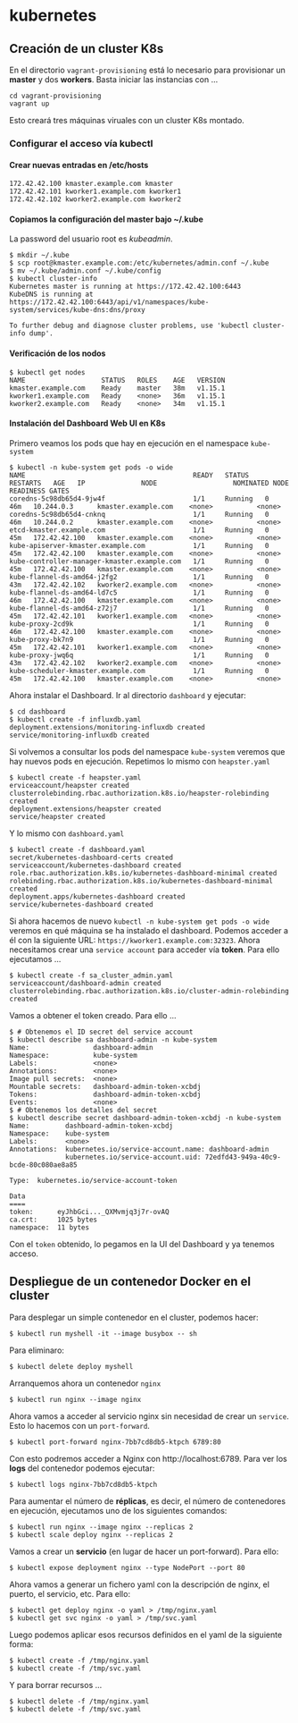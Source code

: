 # kubernetes

## Creación de un cluster K8s
En el directorio `vagrant-provisioning` está lo necesario para provisionar un **master** y dos **workers**. Basta iniciar las instancias con ...
```
cd vagrant-provisioning
vagrant up
```
Esto creará tres máquinas viruales con un cluster K8s montado.

### Configurar el acceso vía kubectl
#### Crear nuevas entradas en /etc/hosts
```
172.42.42.100 kmaster.example.com kmaster
172.42.42.101 kworker1.example.com kworker1
172.42.42.102 kworker2.example.com kworker2
```
#### Copiamos la configuración del master bajo ~/.kube
La password del usuario root es *kubeadmin*.
```
$ mkdir ~/.kube
$ scp root@kmaster.example.com:/etc/kubernetes/admin.conf ~/.kube
$ mv ~/.kube/admin.conf ~/.kube/config
$ kubectl cluster-info
Kubernetes master is running at https://172.42.42.100:6443
KubeDNS is running at https://172.42.42.100:6443/api/v1/namespaces/kube-system/services/kube-dns:dns/proxy

To further debug and diagnose cluster problems, use 'kubectl cluster-info dump'.
```
#### Verificación de los nodos
```
$ kubectl get nodes
NAME                   STATUS   ROLES    AGE   VERSION
kmaster.example.com    Ready    master   38m   v1.15.1
kworker1.example.com   Ready    <none>   36m   v1.15.1
kworker2.example.com   Ready    <none>   34m   v1.15.1
```
#### Instalación del Dashboard Web UI en K8s
Primero veamos los pods que hay en ejecución en el namespace `kube-system`
```
$ kubectl -n kube-system get pods -o wide
NAME                                          READY   STATUS    RESTARTS   AGE   IP              NODE                   NOMINATED NODE   READINESS GATES
coredns-5c98db65d4-9jw4f                      1/1     Running   0          46m   10.244.0.3      kmaster.example.com    <none>           <none>
coredns-5c98db65d4-cnknq                      1/1     Running   0          46m   10.244.0.2      kmaster.example.com    <none>           <none>
etcd-kmaster.example.com                      1/1     Running   0          45m   172.42.42.100   kmaster.example.com    <none>           <none>
kube-apiserver-kmaster.example.com            1/1     Running   0          45m   172.42.42.100   kmaster.example.com    <none>           <none>
kube-controller-manager-kmaster.example.com   1/1     Running   0          45m   172.42.42.100   kmaster.example.com    <none>           <none>
kube-flannel-ds-amd64-j2fg2                   1/1     Running   0          43m   172.42.42.102   kworker2.example.com   <none>           <none>
kube-flannel-ds-amd64-ld7c5                   1/1     Running   0          46m   172.42.42.100   kmaster.example.com    <none>           <none>
kube-flannel-ds-amd64-z72j7                   1/1     Running   0          45m   172.42.42.101   kworker1.example.com   <none>           <none>
kube-proxy-2cd9k                              1/1     Running   0          46m   172.42.42.100   kmaster.example.com    <none>           <none>
kube-proxy-bk7n9                              1/1     Running   0          45m   172.42.42.101   kworker1.example.com   <none>           <none>
kube-proxy-jwq6q                              1/1     Running   0          43m   172.42.42.102   kworker2.example.com   <none>           <none>
kube-scheduler-kmaster.example.com            1/1     Running   0          45m   172.42.42.100   kmaster.example.com    <none>           <none>
```

Ahora instalar el Dashboard. Ir al directorio `dashboard` y ejecutar:
```
$ cd dashboard
$ kubectl create -f influxdb.yaml
deployment.extensions/monitoring-influxdb created
service/monitoring-influxdb created
```
Si volvemos a consultar los pods del namespace `kube-system` veremos que hay nuevos pods en ejecución. Repetimos lo mismo con `heapster.yaml`
```
$ kubectl create -f heapster.yaml
erviceaccount/heapster created
clusterrolebinding.rbac.authorization.k8s.io/heapster-rolebinding created
deployment.extensions/heapster created
service/heapster created
```
Y lo mismo con `dashboard.yaml`
```
$ kubectl create -f dashboard.yaml
secret/kubernetes-dashboard-certs created
serviceaccount/kubernetes-dashboard created
role.rbac.authorization.k8s.io/kubernetes-dashboard-minimal created
rolebinding.rbac.authorization.k8s.io/kubernetes-dashboard-minimal created
deployment.apps/kubernetes-dashboard created
service/kubernetes-dashboard created
```
Si ahora hacemos de nuevo `kubectl -n kube-system get pods -o wide` veremos en qué máquina se ha instalado el dashboard. Podemos acceder a él con la siguiente URL: `https://kworker1.example.com:32323`. Ahora necesitamos crear una `service account` para acceder vía **token**. Para ello ejecutamos ...
```
$ kubectl create -f sa_cluster_admin.yaml
serviceaccount/dashboard-admin created
clusterrolebinding.rbac.authorization.k8s.io/cluster-admin-rolebinding created
```
Vamos a obtener el token creado. Para ello ...
```
$ # Obtenemos el ID secret del service account
$ kubectl describe sa dashboard-admin -n kube-system
Name:                dashboard-admin
Namespace:           kube-system
Labels:              <none>
Annotations:         <none>
Image pull secrets:  <none>
Mountable secrets:   dashboard-admin-token-xcbdj
Tokens:              dashboard-admin-token-xcbdj
Events:              <none>
$ # Obtenemos los detalles del secret
$ kubectl describe secret dashboard-admin-token-xcbdj -n kube-system
Name:         dashboard-admin-token-xcbdj
Namespace:    kube-system
Labels:       <none>
Annotations:  kubernetes.io/service-account.name: dashboard-admin
              kubernetes.io/service-account.uid: 72edfd43-949a-40c9-bcde-80c080ae8a85

Type:  kubernetes.io/service-account-token

Data
====
token:      eyJhbGci..._QXMvmjq3j7r-ovAQ
ca.crt:     1025 bytes
namespace:  11 bytes
```
Con el `token` obtenido, lo pegamos en la UI del Dashboard y ya tenemos acceso.

## Despliegue de un contenedor Docker en el cluster
Para desplegar un simple contenedor en el cluster, podemos hacer:
```
$ kubectl run myshell -it --image busybox -- sh
```
Para eliminaro:
```
$ kubectl delete deploy myshell
```

Arranquemos ahora un contenedor `nginx`
```
$ kubectl run nginx --image nginx
```
Ahora vamos a acceder al servicio nginx sin necesidad de crear un `service`. Esto lo hacemos con un `port-forward`.
```
$ kubectl port-forward nginx-7bb7cd8db5-ktpch 6789:80
```
Con esto podremos acceder a Nginx con http://localhost:6789. Para ver los **logs** del contenedor podemos ejecutar:
```
$ kubectl logs nginx-7bb7cd8db5-ktpch
```
Para aumentar el número de **réplicas**, es decir, el número de contenedores en ejecución, ejecutamos uno de los siguientes comandos:
```
$ kubectl run nginx --image nginx --replicas 2
$ kubectl scale deploy nginx --replicas 2
```
Vamos a crear un **servicio** (en lugar de hacer un port-forward). Para ello:
```
$ kubectl expose deployment nginx --type NodePort --port 80
```
Ahora vamos a generar un fichero yaml con la descripción de nginx, el puerto, el servicio, etc. Para ello:
```
$ kubectl get deploy nginx -o yaml > /tmp/nginx.yaml
$ kubectl get svc nginx -o yaml > /tmp/svc.yaml
```
Luego podemos aplicar esos recursos definidos en el yaml de la siguiente forma:
```
$ kubectl create -f /tmp/nginx.yaml
$ kubectl create -f /tmp/svc.yaml
```
Y para borrar recursos ...
```
$ kubectl delete -f /tmp/nginx.yaml
$ kubectl delete -f /tmp/svc.yaml
```
